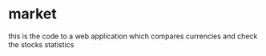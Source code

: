 # market
this is the code to a web application which compares currencies and check the stocks statistics
